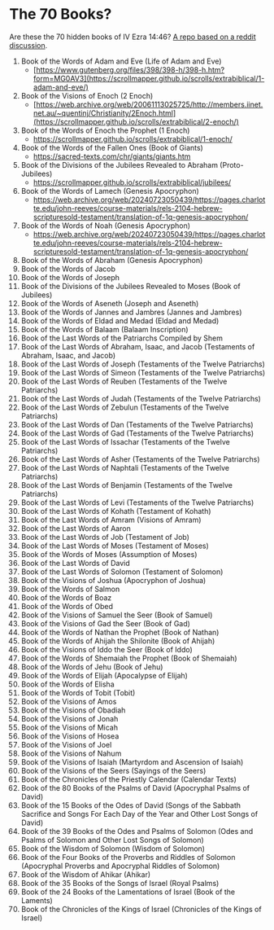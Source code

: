 # The 70 Books?

Are these the 70 hidden books of IV Ezra 14:46? [A repo based on a reddit discussion](https://www.reddit.com/r/trueearthscience/comments/1bicrij/are_these_the_70_hidden_books_of_iv_ezra_1446/). 

1. Book of the Words of Adam and Eve (Life of Adam and Eve)
   - [https://www.gutenberg.org/files/398/398-h/398-h.htm?form=MG0AV3](https://scrollmapper.github.io/scrolls/extrabiblical/1-adam-and-eve/)
3. Book of the Visions of Enoch (2 Enoch)
   - [https://web.archive.org/web/20061113025725/http://members.iinet.net.au/~quentinj/Christianity/2Enoch.html](https://scrollmapper.github.io/scrolls/extrabiblical/2-enoch/)
5. Book of the Words of Enoch the Prophet (1 Enoch)
   - https://scrollmapper.github.io/scrolls/extrabiblical/1-enoch/
7. Book of the Words of the Fallen Ones (Book of Giants)
   - https://sacred-texts.com/chr/giants/giants.htm
9. Book of the Divisions of the Jubilees Revealed to Abraham (Proto-Jubilees)
    - https://scrollmapper.github.io/scrolls/extrabiblical/jubilees/
11. Book of the Words of Lamech (Genesis Apocryphon)
    - https://web.archive.org/web/20240723050439/https://pages.charlotte.edu/john-reeves/course-materials/rels-2104-hebrew-scripturesold-testament/translation-of-1q-genesis-apocryphon/
13. Book of the Words of Noah (Genesis Apocryphon)
    - https://web.archive.org/web/20240723050439/https://pages.charlotte.edu/john-reeves/course-materials/rels-2104-hebrew-scripturesold-testament/translation-of-1q-genesis-apocryphon/
15. Book of the Words of Abraham (Genesis Apocryphon)
16. Book of the Words of Jacob
17. Book of the Words of Joseph
18. Book of the Divisions of the Jubilees Revealed to Moses (Book of Jubilees)
19. Book of the Words of Aseneth (Joseph and Aseneth)
20. Book of the Words of Jannes and Jambres (Jannes and Jambres)
21. Book of the Words of Eldad and Medad (Eldad and Medad)
22. Book of the Words of Balaam (Balaam Inscription)
23. Book of the Last Words of the Patriarchs Compiled by Shem
24. Book of the Last Words of Abraham, Isaac, and Jacob (Testaments of Abraham, Isaac, and Jacob)
25. Book of the Last Words of Joseph (Testaments of the Twelve Patriarchs)
26. Book of the Last Words of Simeon (Testaments of the Twelve Patriarchs)
27. Book of the Last Words of Reuben (Testaments of the Twelve Patriarchs)
28. Book of the Last Words of Judah (Testaments of the Twelve Patriarchs)
29. Book of the Last Words of Zebulun (Testaments of the Twelve Patriarchs)
30. Book of the Last Words of Dan (Testaments of the Twelve Patriarchs)
31. Book of the Last Words of Gad (Testaments of the Twelve Patriarchs)
32. Book of the Last Words of Issachar (Testaments of the Twelve Patriarchs)
33. Book of the Last Words of Asher (Testaments of the Twelve Patriarchs)
34. Book of the Last Words of Naphtali (Testaments of the Twelve Patriarchs)
35. Book of the Last Words of Benjamin (Testaments of the Twelve Patriarchs)
36. Book of the Last Words of Levi (Testaments of the Twelve Patriarchs)
37. Book of the Last Words of Kohath (Testament of Kohath)
38. Book of the Last Words of Amram (Visions of Amram)
39. Book of the Last Words of Aaron
40. Book of the Last Words of Job (Testament of Job)
41. Book of the Last Words of Moses (Testament of Moses)
42. Book of the Words of Moses (Assumption of Moses)
43. Book of the Last Words of David
44. Book of the Last Words of Solomon (Testament of Solomon)
45. Book of the Visions of Joshua (Apocryphon of Joshua)
46. Book of the Words of Salmon
47. Book of the Words of Boaz
48. Book of the Words of Obed
49. Book of the Visions of Samuel the Seer (Book of Samuel)
50. Book of the Visions of Gad the Seer (Book of Gad)
51. Book of the Words of Nathan the Prophet (Book of Nathan)
52. Book of the Words of Ahijah the Shilonite (Book of Ahijah)
53. Book of the Visions of Iddo the Seer (Book of Iddo)
54. Book of the Words of Shemaiah the Prophet (Book of Shemaiah)
55. Book of the Words of Jehu (Book of Jehu)
56. Book of the Words of Elijah (Apocalypse of Elijah)
57. Book of the Words of Elisha
58. Book of the Words of Tobit (Tobit)
59. Book of the Visions of Amos
60. Book of the Visions of Obadiah
61. Book of the Visions of Jonah
62. Book of the Visions of Micah
63. Book of the Visions of Hosea
64. Book of the Visions of Joel
65. Book of the Visions of Nahum
66. Book of the Visions of Isaiah (Martyrdom and Ascension of Isaiah)
67. Book of the Visions of the Seers (Sayings of the Seers)
68. Book of the Chronicles of the Priestly Calendar (Calendar Texts)
69. Book of the 80 Books of the Psalms of David (Apocryphal Psalms of David)
70. Book of the 15 Books of the Odes of David (Songs of the Sabbath Sacrifice and Songs For Each Day of the Year and Other Lost Songs of David)
71. Book of the 39 Books of the Odes and Psalms of Solomon (Odes and Psalms of Solomon and Other Lost Songs of Solomon)
72. Book of the Wisdom of Solomon (Wisdom of Solomon)
73. Book of the Four Books of the Proverbs and Riddles of Solomon (Apocryphal Proverbs and Apocryphal Riddles of Solomon)
74. Book of the Wisdom of Ahikar (Ahikar)
75. Book of the 35 Books of the Songs of Israel (Royal Psalms)
76. Book of the 24 Books of the Lamentations of Israel (Book of the Laments)
77. Book of the Chronicles of the Kings of Israel (Chronicles of the Kings of Israel)
